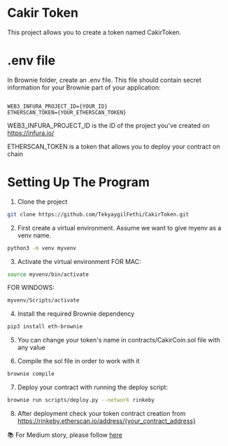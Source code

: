 # Cakir Token
This project allows you to create a token named CakirToken.

# .env file
In Brownie folder, create an .env file. This file should contain secret information for your Brownie part of your application:

<pre><code>
WEB3_INFURA_PROJECT_ID={YOUR_ID}
ETHERSCAN_TOKEN={YOUR_ETHERSCAN_TOKEN}
</code></pre>

WEB3_INFURA_PROJECT_ID is the ID of the project you've created on https://infura.io/ 

ETHERSCAN_TOKEN is a token that allows you to deploy your contract on chain

# Setting Up The Program

1. Clone the project
```bash
git clone https://github.com/TekyaygilFethi/CakirToken.git
```

2. First create a virtual environment. Assume we want to give myenv as a venv name.
```bash
python3 -m venv myvenv
```

3. Activate the virtual environment
FOR MAC:
```bash
source myvenv/bin/activate
```
FOR WINDOWS:
```bash
myvenv/Scripts/activate
```

4. Install the required Brownie dependency

```bash
pip3 install eth-brownie
```

5. You can change your token's name in contracts/CakirCoin.sol file with any value

6. Compile the sol file in order to work with it
```bash
brownie compile
```

7. Deploy your contract with running the deploy script:
```bash
brownie run scripts/deploy.py --network rinkeby
```

8. After deployment check your token contract creation from https://rinkeby.etherscan.io/address/{your_contract_address}

📚 For Medium story, please follow <a href="https://fethitekyaygil.medium.com/brownie-ile-kendi-token%C4%B1m%C4%B1z%C4%B1-olu%C5%9Ftural%C4%B1m-b8023ac372bb">here</a>
